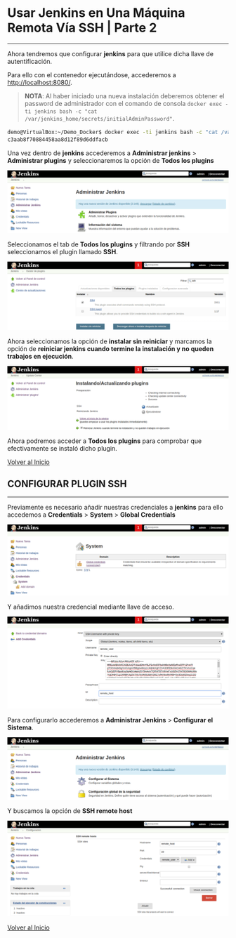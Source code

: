 # Usar Jenkins en Una Máquina Remota Vía SSH | Parte 2

---------------------------------------------------------

Ahora tendremos que configurar **jenkins** para que utilice dicha llave de autentificación.

Para ello con el contenedor ejecutándose, accederemos a [http://localhost:8080/](http://localhost:8080/).

> **NOTA**: Al haber iniciado una nueva instalación deberemos obtener el password de administrador con el comando de consola `docker exec -ti jenkins bash -c "cat /var/jenkins_home/secrets/initialAdminPassword"`.

```bash
demo@VirtualBox:~/Demo_Docker$ docker exec -ti jenkins bash -c "cat /var/jenkins_home/secrets/initialAdminPassword"
c3aab8f70884458aa8d12f89d6ddfacb
```

Una vez dentro de **jenkins** accederemos a **Administrar jenkins** > **Administrar plugins** y seleccionaremos la opción de **Todos los plugins**

![./img/00036.png](./img/0036.png)

Seleccionamos el tab de **Todos los plugins** y filtrando por **SSH** seleccionamos el plugin llamado **SSH**.

![./img/00037.png](./img/0037.png)

Ahora seleccionamos la opción de **instalar sin reiniciar** y marcamos la opción de **reiniciar jenkins cuando termine la instalación y no queden trabajos en ejecución**.

![./img/00038.png](./img/0038.png)

Ahora podremos acceder a **Todos los plugins** para comprobar que efectivamente se instaló dicho plugin.

[Volver al Inicio](#usar-jenkins-en-una-máquina-remota-vía-ssh-|-parte-2)



## CONFIGURAR PLUGIN SSH

---------------------------------------------------------

Previamente es necesario añadir nuestras credenciales a **jenkins** para ello accedemos a **Credentials** > **System** > **Global Credentials**

![./img/00039.png](./img/0039.png)

Y añadimos nuestra credencial mediante llave de acceso.

![./img/00041.png](./img/0041.png)

Para configurarlo accederemos a **Administrar Jenkins** > **Configurar el Sistema**.

![./img/00040.png](./img/0040.png)

Y buscamos la opción de **SSH remote host**

![./img/00042.png](./img/0042.png)

[Volver al Inicio](#usar-jenkins-en-una-máquina-remota-vía-ssh-|-parte-2)